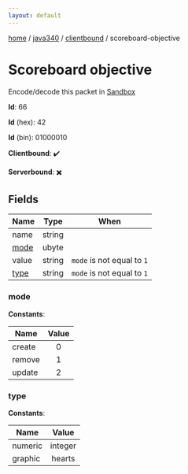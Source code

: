 ```yaml
---
layout: default
---
```


[home](/)  /  [java340](/protocol/java340)  /  [clientbound](/protocol/java340/clientbound)  /  scoreboard-objective

# Scoreboard objective

Encode/decode this packet in [Sandbox](../../../sandbox/java340#clientbound.scoreboard_objective)

**Id**: 66

**Id** (hex): 42

**Id** (bin): 01000010

**Clientbound**: ✔️

**Serverbound**: ✖️

## Fields

Name | Type | When
---|---|:---:
name | string | 
[mode](#mode) | ubyte | 
value | string | <code>mode</code> is not equal to <code>1</code>
[type](#type) | string | <code>mode</code> is not equal to <code>1</code>

### mode

**Constants**:

Name | Value
---|:---:
create | 0
remove | 1
update | 2

### type

**Constants**:

Name | Value
---|:---:
numeric | integer
graphic | hearts
